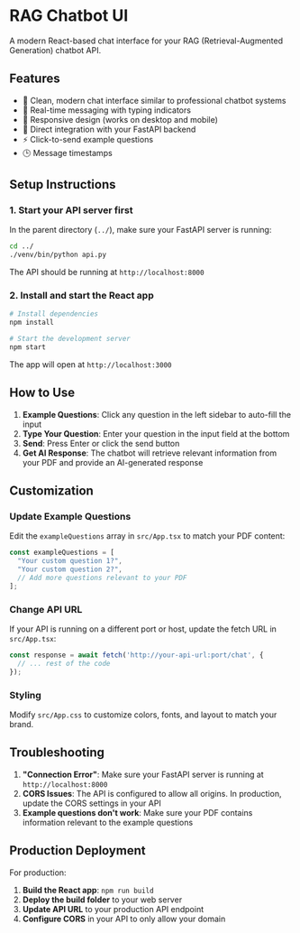 # RAG Chatbot UI

A modern React-based chat interface for your RAG (Retrieval-Augmented Generation) chatbot API.

## Features

- 🎨 Clean, modern chat interface similar to professional chatbot systems
- 💬 Real-time messaging with typing indicators
- 📱 Responsive design (works on desktop and mobile)
- 🔗 Direct integration with your FastAPI backend
- ⚡ Click-to-send example questions
- 🕒 Message timestamps

## Setup Instructions

### 1. Start your API server first
In the parent directory (`../`), make sure your FastAPI server is running:

```bash
cd ../
./venv/bin/python api.py
```

The API should be running at `http://localhost:8000`

### 2. Install and start the React app

```bash
# Install dependencies
npm install

# Start the development server
npm start
```

The app will open at `http://localhost:3000`

## How to Use

1. **Example Questions**: Click any question in the left sidebar to auto-fill the input
2. **Type Your Question**: Enter your question in the input field at the bottom
3. **Send**: Press Enter or click the send button
4. **Get AI Response**: The chatbot will retrieve relevant information from your PDF and provide an AI-generated response

## Customization

### Update Example Questions
Edit the `exampleQuestions` array in `src/App.tsx` to match your PDF content:

```typescript
const exampleQuestions = [
  "Your custom question 1?",
  "Your custom question 2?",
  // Add more questions relevant to your PDF
];
```

### Change API URL
If your API is running on a different port or host, update the fetch URL in `src/App.tsx`:

```typescript
const response = await fetch('http://your-api-url:port/chat', {
  // ... rest of the code
});
```

### Styling
Modify `src/App.css` to customize colors, fonts, and layout to match your brand.

## Troubleshooting

1. **"Connection Error"**: Make sure your FastAPI server is running at `http://localhost:8000`
2. **CORS Issues**: The API is configured to allow all origins. In production, update the CORS settings in your API
3. **Example questions don't work**: Make sure your PDF contains information relevant to the example questions

## Production Deployment

For production:

1. **Build the React app**: `npm run build`
2. **Deploy the build folder** to your web server
3. **Update API URL** to your production API endpoint
4. **Configure CORS** in your API to only allow your domain
